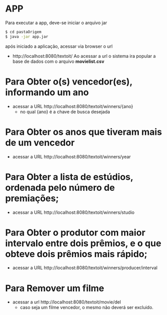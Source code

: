 # APP

Para executar a app, deve-se iniciar o arquivo jar 

```sh
$ cd pastaOrigem
$ java -jar app.jar
```
após iniciado a aplicação, acessar via browser o url
  - http://localhost:8080/textoit/
  Ao acessar a url o sistema ira popular a base de dados com o arquivo **movielist.csv**

# Para Obter o(s) vencedor(es), informando um ano

  - acessar a URL http://localhost:8080/textoit/winners/{ano}
    - no qual {ano} é a chave de busca desejada
  
# Para Obter os anos que tiveram mais de um vencedor

  - acessar a URL http://localhost:8080/textoit/winners/year
    
# Para Obter a lista de estúdios, ordenada pelo número de premiações;

  - acessar a URL http://localhost:8080/textoit/winners/studio
               
# Para Obter o produtor com maior intervalo entre dois prêmios, e o que obteve dois prêmios mais rápido;

  - acessar a URL http://localhost:8080/textoit/winners/producer/interval
               
# Para Remover um filme 

  - acessar a url http://localhost:8080/textoit/movie/del
    - caso seja um filme vencedor, o mesmo não deverá ser excluido.